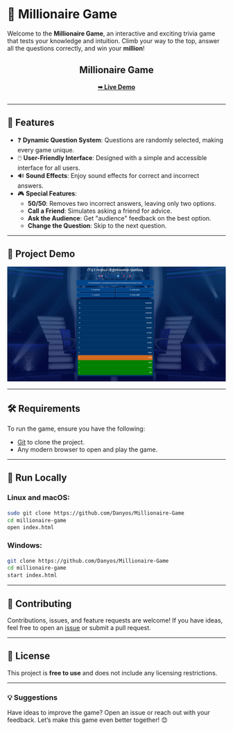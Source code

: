 
# 💎 Millionaire Game

Welcome to the **Millionaire Game**, an interactive and exciting trivia game that tests your knowledge and intuition. Climb your way to the top, answer all the questions correctly, and win your **million**!

<div align="center">
  <h2 align="center">Millionaire Game</h2>
  <a href="https://danyos.github.io/Millionaire-Game/"><strong>➥ Live Demo</strong></a>
</div>

<br />

---

## 🌟 Features

- ❓ **Dynamic Question System**: Questions are randomly selected, making every game unique.
- 🖱️ **User-Friendly Interface**: Designed with a simple and accessible interface for all users.
- 🔊 **Sound Effects**: Enjoy sound effects for correct and incorrect answers.
- 🎮 **Special Features**:
  - **50/50**: Removes two incorrect answers, leaving only two options.
  - **Call a Friend**: Simulates asking a friend for advice.
  - **Ask the Audience**: Get "audience" feedback on the best option.
  - **Change the Question**: Skip to the next question.

---

## 📸 Project Demo

![Millionaire Game Demo](./screenshot.png "Game Demo")

---

## 🛠️ Requirements

To run the game, ensure you have the following:

- [Git](https://git-scm.com/downloads "Download Git") to clone the project.
- Any modern browser to open and play the game.

---

## 🚀 Run Locally

### Linux and macOS:
```bash
sudo git clone https://github.com/Danyos/Millionaire-Game
cd millionaire-game
open index.html
```

### Windows:
```bash
git clone https://github.com/Danyos/Millionaire-Game
cd millionaire-game
start index.html
```

---

## 🤝 Contributing

Contributions, issues, and feature requests are welcome! If you have ideas, feel free to open an [issue](#) or submit a pull request.

---

## 📄 License

This project is **free to use** and does not include any licensing restrictions.

---

### 💡 Suggestions

Have ideas to improve the game? Open an issue or reach out with your feedback. Let’s make this game even better together! 😊

